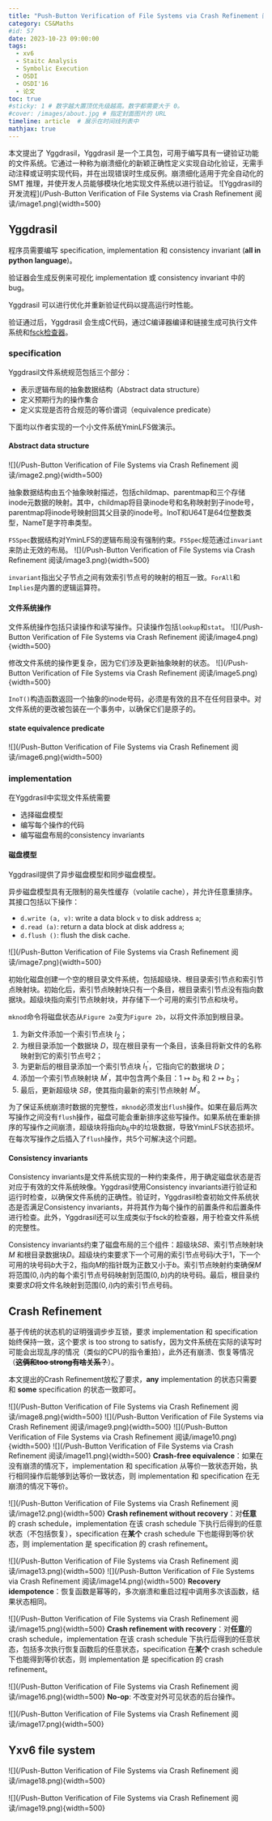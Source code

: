 ```yaml
---
title: "Push-Button Verification of File Systems via Crash Refinement 阅读"
category: CS&Maths
#id: 57
date: 2023-10-23 09:00:00
tags: 
  - xv6
  - Staitc Analysis
  - Symbolic Execution
  - OSDI
  - OSDI'16
  - 论文
toc: true
#sticky: 1 # 数字越大置顶优先级越高。数字都需要大于 0。
#cover: /images/about.jpg # 指定封面图片的 URL
timeline: article  # 展示在时间线列表中
mathjax: true
---
```


本文提出了 Yggdrasil，Yggdrasil 是一个工具包，可用于编写具有一键验证功能的文件系统。它通过一种称为崩溃细化的新颖正确性定义实现自动化验证，无需手动注释或证明实现代码，并在出现错误时生成反例。崩溃细化适用于完全自动化的 SMT 推理，并使开发人员能够模块化地实现文件系统以进行验证。
![Yggdrasil的开发流程](/Push-Button Verification of File Systems via Crash Refinement 阅读/image1.png){width=500}
<!--more-->

## Yggdrasil
程序员需要编写 specification, implementation 和 consistency invariant (**all in python language**)。

验证器会生成反例来可视化 implementation 或 consistency invariant 中的 bug。

Yggdrasil 可以进行优化并重新验证代码以提高运行时性能。

验证通过后，Yggdrasil 会生成C代码，通过C编译器编译和链接生成可执行文件系统和[fsck检查器](https://en.wikipedia.org/wiki/Fsck)。

### specification
Yggdrasil文件系统规范包括三个部分：

- 表示逻辑布局的抽象数据结构（Abstract data structure）
- 定义预期行为的操作集合
- 定义实现是否符合规范的等价谓词（equivalence predicate）

下面均以作者实现的一个小文件系统YminLFS做演示。

#### Abstract data structure
![](/Push-Button Verification of File Systems via Crash Refinement 阅读/image2.png){width=500}

抽象数据结构由五个抽象映射描述，包括childmap、parentmap和三个存储inode元数据的映射。其中，childmap将目录inode号和名称映射到子inode号，parentmap将inode号映射回其父目录的inode号。InoT和U64T是64位整数类型，NameT是字符串类型。

`FSSpec`数据结构对YminLFS的逻辑布局没有强制约束。`FSSpec`规范通过`invariant`来防止无效的布局。
![](/Push-Button Verification of File Systems via Crash Refinement 阅读/image3.png){width=500}

`invariant`指出父子节点之间有效索引节点号的映射的相互一致。`ForAll`和`Implies`是内置的逻辑运算符。

#### 文件系统操作
文件系统操作包括只读操作和读写操作。只读操作包括`lookup`和`stat`。
![](/Push-Button Verification of File Systems via Crash Refinement 阅读/image4.png){width=500}

修改文件系统的操作更复杂，因为它们涉及更新抽象映射的状态。
![](/Push-Button Verification of File Systems via Crash Refinement 阅读/image5.png){width=500}

`InoT()`构造函数返回一个抽象的inode号码，必须是有效的且不在任何目录中。对文件系统的更改被包装在一个事务中，以确保它们是原子的。

#### state equivalence predicate
![](/Push-Button Verification of File Systems via Crash Refinement 阅读/image6.png){width=500}


### implementation
在Yggdrasil中实现文件系统需要

- 选择磁盘模型
- 编写每个操作的代码
- 编写磁盘布局的consistency invariants 

#### 磁盘模型
Yggdrasil提供了异步磁盘模型和同步磁盘模型。

异步磁盘模型具有无限制的易失性缓存（volatile cache），并允许任意重排序。其接口包括以下操作：

- `d.write (a, v)`: write a data block `v` to disk address `a`; 
- `d.read (a)`: return a data block at disk address `a`; 
- `d.flush ()`: flush the disk cache. 

![](/Push-Button Verification of File Systems via Crash Refinement 阅读/image7.png){width=500}

初始化磁盘创建一个空的根目录文件系统，包括超级块、根目录索引节点和索引节点映射块。初始化后，索引节点映射块只有一个条目，根目录索引节点没有指向数据块。超级块指向索引节点映射块，并存储下一个可用的索引节点和块号。

`mknod`命令将磁盘状态从`Figure 2a`变为`Figure 2b`，以将文件添加到根目录。

1. 为新文件添加一个索引节点块 $I_2$；
2. 为根目录添加一个数据块 $D$，现在根目录有一个条目，该条目将新文件的名称映射到它的索引节点号2；
3. 为更新后的根目录添加一个索引节点块 $I_1^{\prime}$，它指向它的数据块 $D$；
4. 添加一个索引节点映射块 $M^{\prime}$，其中包含两个条目：$1 \mapsto b_5$ 和 $2 \mapsto b_3$；
5. 最后，更新超级块 $SB$，使其指向最新的索引节点映射 $M^{\prime}$。

为了保证系统崩溃时数据的完整性，`mknod`必须发出`flush`操作。如果在最后两次写操作之间没有`flush`操作，磁盘可能会重新排序这些写操作。如果系统在重新排序的写操作之间崩溃，超级块将指向$b_6$中的垃圾数据，导致YminLFS状态损坏。在每次写操作之后插入了`flush`操作，共5个可解决这个问题。

#### Consistency invariants
Consistency invariants是文件系统实现的一种约束条件，用于确定磁盘状态是否对应于有效的文件系统映像。Yggdrasil使用Consistency invariants进行验证和运行时检查，以确保文件系统的正确性。验证时，Yggdrasil检查初始文件系统状态是否满足Consistency invariants，并将其作为每个操作的前置条件和后置条件进行检查。此外，Yggdrasil还可以生成类似于fsck的检查器，用于检查文件系统的完整性。

Consistency invariants约束了磁盘布局的三个组件：超级块$SB$、索引节点映射块 $M$ 和根目录数据块$D$。超级块约束要求下一个可用的索引节点号码$i$大于1，下一个可用的块号码$b$大于$2$，指向$M$的指针既为正数又小于$b$。索引节点映射约束确保$M$将范围$(0, i)$内的每个索引节点号码映射到范围$(0, b)$内的块号码。最后，根目录约束要求$D$将文件名映射到范围$(0,i)$内的索引节点号码。

## Crash Refinement

基于传统的状态机的证明强调步步互锁，要求 implementation 和 specification 始终保持一致，这个要求 is too strong to satisfy，因为文件系统在实际的读写时可能会出现乱序的情况（类似的CPU的指令重拍），此外还有崩溃、恢复等情况（~~**这俩和too strong有啥关系？**~~）。

本文提出的Crash Refinement放松了要求，**any** implementation 的状态只需要和 **some** specification 的状态一致即可。

![](/Push-Button Verification of File Systems via Crash Refinement 阅读/image8.png){width=500}
![](/Push-Button Verification of File Systems via Crash Refinement 阅读/image9.png){width=500}
![](/Push-Button Verification of File Systems via Crash Refinement 阅读/image10.png){width=500}
![](/Push-Button Verification of File Systems via Crash Refinement 阅读/image11.png){width=500}
**Crash-free equivalence**：如果在没有崩溃的情况下，implementation 和 specification 从等价一致状态开始，执行相同操作后能够到达等价一致状态，则 implementation 和 specification 在无崩溃的情况下等价。

![](/Push-Button Verification of File Systems via Crash Refinement 阅读/image12.png){width=500}
**Crash refinement without recovery**：对**任意**的 crash schedule，implementation 在该 crash schedule 下执行后得到的任意状态（不包括恢复），specification 在**某个** crash schedule 下也能得到等价状态，则 implementation 是 specification 的 crash refinement。

![](/Push-Button Verification of File Systems via Crash Refinement 阅读/image13.png){width=500}
![](/Push-Button Verification of File Systems via Crash Refinement 阅读/image14.png){width=500}
**Recovery idempotence**：恢复函数是幂等的，多次崩溃和重启过程中调用多次该函数，结果状态相同。

![](/Push-Button Verification of File Systems via Crash Refinement 阅读/image15.png){width=500}
**Crash refinement with recovery**：对**任意**的 crash schedule，implementation 在该 crash schedule 下执行后得到的任意状态，包括多次执行恢复函数后的任意状态，specification 在**某个** crash schedule 下也能得到等价状态，则 implementation 是 specification 的 crash refinement。

![](/Push-Button Verification of File Systems via Crash Refinement 阅读/image16.png){width=500}
**No-op**: 不改变对外可见状态的后台操作。

![](/Push-Button Verification of File Systems via Crash Refinement 阅读/image17.png){width=500}

## Yxv6 file system
![](/Push-Button Verification of File Systems via Crash Refinement 阅读/image18.png){width=500}


![](/Push-Button Verification of File Systems via Crash Refinement 阅读/image19.png){width=500}
